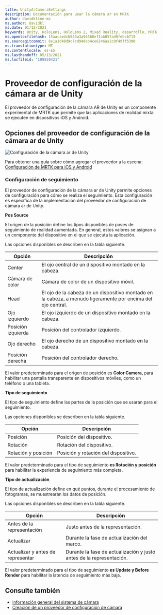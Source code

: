 ```yaml
---
title: UnityArCameraSettings
description: Documentación para usar la cámara ar en MRTK
author: davidkline-ms
ms.author: davidkl
ms.date: 01/12/2021
keywords: Unity, HoloLens, HoloLens 2, Mixed Reality, desarrollo, MRTK, cámara ar,
ms.openlocfilehash: 15aacae4cb543a3a94660ef1ab057ad0febcb715
ms.sourcegitcommit: 8e1a1d48d9c7cd94dab4ce6246aa2c0f49ff5308
ms.translationtype: MT
ms.contentlocale: es-ES
ms.lasthandoff: 05/13/2021
ms.locfileid: "109850421"
---
```

# <a name="unity-ar-camera-settings-provider"></a>Proveedor de configuración de la cámara ar de Unity

El proveedor de configuración de la cámara AR de Unity es un componente experimental de MRTK que permite que las aplicaciones de realidad mixta se ejecuten en dispositivos iOS y Android.

## <a name="unity-ar-camera-settings-provider-options"></a>Opciones del proveedor de configuración de la cámara ar de Unity

![Configuración de la cámara ar de Unity](../images/camera-system/UnityArSettingsConfiguration.png)

Para obtener una guía sobre cómo agregar el proveedor a la escena: [Configuración de MRTK para iOS y Android](../../supported-devices/using-ar-foundation.md)

### <a name="tracking-settings"></a>Configuración de seguimiento

El proveedor de configuración de la cámara ar de Unity permite opciones de configuración para cómo se realiza el seguimiento. Esta configuración es específica de la implementación del proveedor de configuración de cámara ar de Unity.

**Pos Source**

El origen de la posición define los tipos disponibles de poses de seguimiento de realidad aumentada. En general, estos valores se asignan a un componente del dispositivo en el que se ejecuta la aplicación.

Las opciones disponibles se describen en la tabla siguiente.

| Opción | Descripción |
| --- | --- |
| Center | El ojo central de un dispositivo montado en la cabeza. |
| Cámara de color | Cámara de color de un dispositivo móvil. |
| Head | El ojo de la cabeza de un dispositivo montado en la cabeza, a menudo ligeramente por encima del ojo central. |
| Ojo izquierdo | El ojo izquierdo de un dispositivo montado en la cabeza. |
| Posición izquierda | Posición del controlador izquierdo. |
| Ojo derecho | El ojo derecho de un dispositivo montado en la cabeza. |
| Posición derecha | Posición del controlador derecho. |

El valor predeterminado para el origen de posición es **Color Camera**, para habilitar una pantalla transparente en dispositivos móviles, como un teléfono o una tableta.

**Tipo de seguimiento**

El tipo de seguimiento define las partes de la posición que se usarán para el seguimiento.

Las opciones disponibles se describen en la tabla siguiente.

| Opción | Descripción |
| --- | --- |
| Posición | Posición del dispositivo. |
| Rotación | Rotación del dispositivo. |
| Rotación y posición | Posición y rotación del dispositivo. |

El valor predeterminado para el tipo de seguimiento **es Rotación y posición** para habilitar la experiencia de seguimiento más completa.

**Tipo de actualización**

El tipo de actualización define en qué puntos, durante el procesamiento de fotogramas, se muestrearán los datos de posición.

Las opciones disponibles se describen en la tabla siguiente.

| Opción | Descripción |
| --- | --- |
| Antes de la representación | Justo antes de la representación. |
| Actualizar | Durante la fase de actualización del marco. |
| Actualizar y antes de representar | Durante la fase de actualización y justo antes de la representación. |

El valor predeterminado para el tipo de seguimiento **es Update y Before Render** para habilitar la latencia de seguimiento más baja.

## <a name="see-also"></a>Consulte también

- [Información general del sistema de cámara](camera-system-overview.md)
- [Creación de un proveedor de configuración de cámara](create-settings-provider.md)
